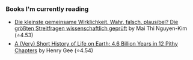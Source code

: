 ### Books I'm currently reading

<!-- GOODREADS-LIST:START -->
- [Die kleinste gemeinsame Wirklichkeit. Wahr, falsch, plausibel? Die größten Streitfragen wissenschaftlich geprüft](https://www.goodreads.com/review/show/4030580837?utm_medium=api&utm_source=rss) by Mai Thi Nguyen-Kim (⭐️4.53)
- [A (Very) Short History of Life on Earth: 4.6 Billion Years in 12 Pithy Chapters](https://www.goodreads.com/review/show/4268027126?utm_medium=api&utm_source=rss) by Henry Gee (⭐️4.54)
<!-- GOODREADS-LIST:END -->
